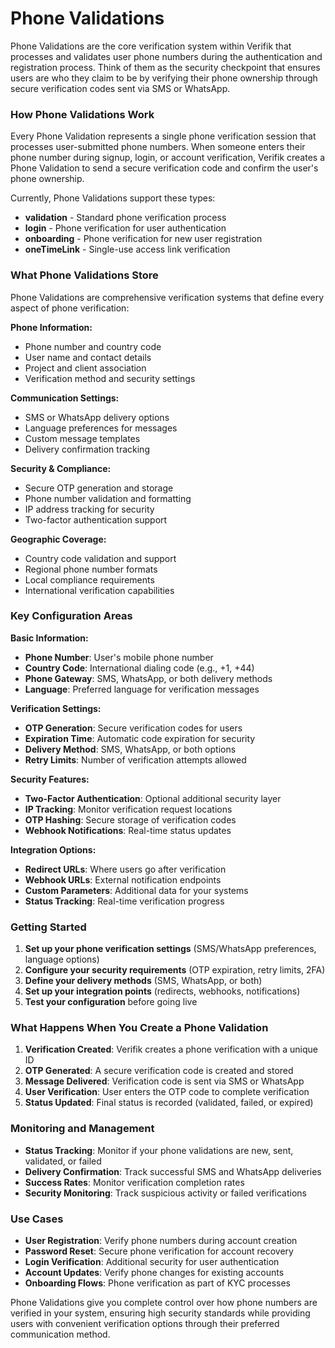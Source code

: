 # Phone Validations

Phone Validations are the core verification system within Verifik that processes and validates user phone numbers during the authentication and registration process. Think of them as the security checkpoint that ensures users are who they claim to be by verifying their phone ownership through secure verification codes sent via SMS or WhatsApp.

### **How Phone Validations Work**

Every Phone Validation represents a single phone verification session that processes user-submitted phone numbers. When someone enters their phone number during signup, login, or account verification, Verifik creates a Phone Validation to send a secure verification code and confirm the user's phone ownership.

Currently, Phone Validations support these types:

* **validation** - Standard phone verification process
* **login** - Phone verification for user authentication
* **onboarding** - Phone verification for new user registration
* **oneTimeLink** - Single-use access link verification

### **What Phone Validations Store**

Phone Validations are comprehensive verification systems that define every aspect of phone verification:

**Phone Information:**

* Phone number and country code
* User name and contact details
* Project and client association
* Verification method and security settings

**Communication Settings:**

* SMS or WhatsApp delivery options
* Language preferences for messages
* Custom message templates
* Delivery confirmation tracking

**Security & Compliance:**

* Secure OTP generation and storage
* Phone number validation and formatting
* IP address tracking for security
* Two-factor authentication support

**Geographic Coverage:**

* Country code validation and support
* Regional phone number formats
* Local compliance requirements
* International verification capabilities

### **Key Configuration Areas**

**Basic Information:**

* **Phone Number**: User's mobile phone number
* **Country Code**: International dialing code (e.g., +1, +44)
* **Phone Gateway**: SMS, WhatsApp, or both delivery methods
* **Language**: Preferred language for verification messages

**Verification Settings:**

* **OTP Generation**: Secure verification codes for users
* **Expiration Time**: Automatic code expiration for security
* **Delivery Method**: SMS, WhatsApp, or both options
* **Retry Limits**: Number of verification attempts allowed

**Security Features:**

* **Two-Factor Authentication**: Optional additional security layer
* **IP Tracking**: Monitor verification request locations
* **OTP Hashing**: Secure storage of verification codes
* **Webhook Notifications**: Real-time status updates

**Integration Options:**

* **Redirect URLs**: Where users go after verification
* **Webhook URLs**: External notification endpoints
* **Custom Parameters**: Additional data for your systems
* **Status Tracking**: Real-time verification progress

### **Getting Started**

1. **Set up your phone verification settings** (SMS/WhatsApp preferences, language options)
2. **Configure your security requirements** (OTP expiration, retry limits, 2FA)
3. **Define your delivery methods** (SMS, WhatsApp, or both)
4. **Set up your integration points** (redirects, webhooks, notifications)
5. **Test your configuration** before going live

### **What Happens When You Create a Phone Validation**

1. **Verification Created**: Verifik creates a phone verification with a unique ID
2. **OTP Generated**: A secure verification code is created and stored
3. **Message Delivered**: Verification code is sent via SMS or WhatsApp
4. **User Verification**: User enters the OTP code to complete verification
5. **Status Updated**: Final status is recorded (validated, failed, or expired)

### **Monitoring and Management**

* **Status Tracking**: Monitor if your phone validations are new, sent, validated, or failed
* **Delivery Confirmation**: Track successful SMS and WhatsApp deliveries
* **Success Rates**: Monitor verification completion rates
* **Security Monitoring**: Track suspicious activity or failed verifications

### **Use Cases**

* **User Registration**: Verify phone numbers during account creation
* **Password Reset**: Secure phone verification for account recovery
* **Login Verification**: Additional security for user authentication
* **Account Updates**: Verify phone changes for existing accounts
* **Onboarding Flows**: Phone verification as part of KYC processes

Phone Validations give you complete control over how phone numbers are verified in your system, ensuring high security standards while providing users with convenient verification options through their preferred communication method.
